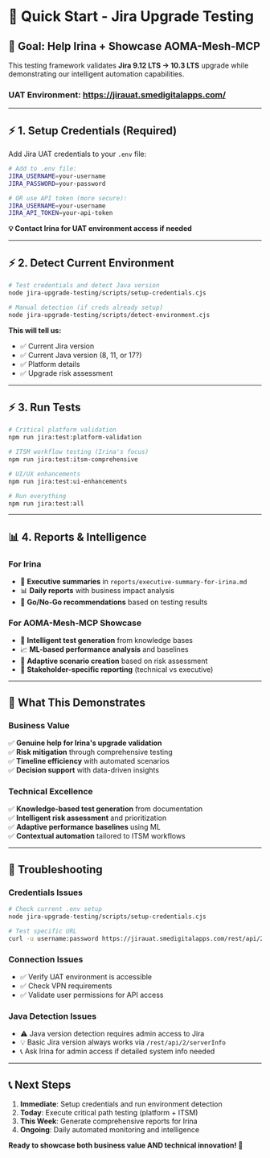 # 🚀 Quick Start - Jira Upgrade Testing

## 🎯 **Goal: Help Irina + Showcase AOMA-Mesh-MCP**

This testing framework validates **Jira 9.12 LTS → 10.3 LTS** upgrade while demonstrating our intelligent automation capabilities.

### **UAT Environment**: https://jirauat.smedigitalapps.com/

---

## ⚡ **1. Setup Credentials (Required)**

Add Jira UAT credentials to your `.env` file:

```bash
# Add to .env file:
JIRA_USERNAME=your-username
JIRA_PASSWORD=your-password

# OR use API token (more secure):
JIRA_USERNAME=your-username  
JIRA_API_TOKEN=your-api-token
```

**💡 Contact Irina for UAT environment access if needed**

---

## ⚡ **2. Detect Current Environment**

```bash
# Test credentials and detect Java version
node jira-upgrade-testing/scripts/setup-credentials.cjs

# Manual detection (if creds already setup)
node jira-upgrade-testing/scripts/detect-environment.cjs
```

**This will tell us:**
- ✅ Current Jira version  
- ✅ Current Java version (8, 11, or 17?)
- ✅ Platform details
- ✅ Upgrade risk assessment

---

## ⚡ **3. Run Tests**

```bash
# Critical platform validation
npm run jira:test:platform-validation

# ITSM workflow testing (Irina's focus)
npm run jira:test:itsm-comprehensive

# UI/UX enhancements  
npm run jira:test:ui-enhancements

# Run everything
npm run jira:test:all
```

---

## 📊 **4. Reports & Intelligence**

### **For Irina**
- 📄 **Executive summaries** in `reports/executive-summary-for-irina.md`
- 📊 **Daily reports** with business impact analysis
- 🎯 **Go/No-Go recommendations** based on testing results

### **For AOMA-Mesh-MCP Showcase**
- 🤖 **Intelligent test generation** from knowledge bases
- 📈 **ML-based performance analysis** and baselines  
- 🧠 **Adaptive scenario creation** based on risk assessment
- 💬 **Stakeholder-specific reporting** (technical vs executive)

---

## 🎪 **What This Demonstrates**

### **Business Value**
✅ **Genuine help for Irina's upgrade validation**  
✅ **Risk mitigation** through comprehensive testing  
✅ **Timeline efficiency** with automated scenarios  
✅ **Decision support** with data-driven insights  

### **Technical Excellence**
✅ **Knowledge-based test generation** from documentation  
✅ **Intelligent risk assessment** and prioritization  
✅ **Adaptive performance baselines** using ML  
✅ **Contextual automation** tailored to ITSM workflows  

---

## 🔧 **Troubleshooting**

### **Credentials Issues**
```bash
# Check current .env setup
node jira-upgrade-testing/scripts/setup-credentials.cjs

# Test specific URL  
curl -u username:password https://jirauat.smedigitalapps.com/rest/api/2/serverInfo
```

### **Connection Issues**
- ✅ Verify UAT environment is accessible
- ✅ Check VPN requirements
- ✅ Validate user permissions for API access

### **Java Detection Issues**
- ⚠️ Java version detection requires admin access to Jira
- 💡 Basic Jira version always works via `/rest/api/2/serverInfo`
- 📞 Ask Irina for admin access if detailed system info needed

---

## 📞 **Next Steps**

1. **Immediate**: Setup credentials and run environment detection
2. **Today**: Execute critical path testing (platform + ITSM)  
3. **This Week**: Generate comprehensive reports for Irina
4. **Ongoing**: Daily automated monitoring and intelligence

**Ready to showcase both business value AND technical innovation! 🎉** 